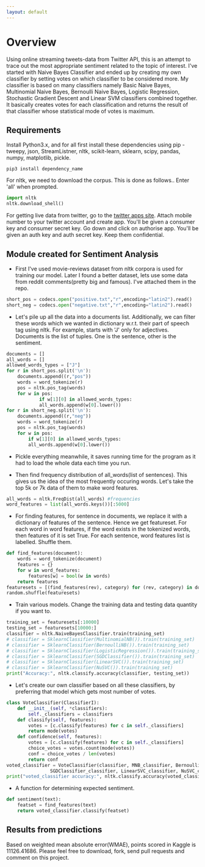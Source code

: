 ```yaml
---
layout: default
---
```


# Overview
Using online streaming tweets-data from Twitter API, this is an attempt to trace out the most appropriate sentiment related to the topic of interest. I've started with Naive Bayes Classifier and ended up by creating my own classifier by setting votes on which classifier to be considered more. My classifier is based on many classifiers namely Basic Naive Bayes, Multinomial Naive Bayes, Bernoulli Naive Bayes, Logistic Regression, Stochastic Gradient Descent and Linear SVM classifiers combined together.
It basically creates votes for each classification and returns the result of that classifier whose statistical mode of votes is maximum. 

## Requirements
Install Python3.x, and for all first install these dependencies using pip - tweepy, json, StreamListner, nltk, scikit-learn, sklearn, scipy, pandas, numpy, matplotlib, pickle.
```
pip3 install dependency_name
```

For nltk, we need to download the corpus. This is done as follows.. Enter 'all' when prompted.
```python
import nltk
nltk.download_shell()
```

For getting live data from twitter, go to the [twitter apps site](https://apps.twiiter.com). Attach mobile number to your twitter account and create app. You'll be given a consumer key and consumer secret key. Go down and click on authorise app. You'll be given an auth key and auth secret key. Keep them confidential.

## Module created for Sentiment Analysis
*   First I've used movie-reviews dataset from nltk corpora is used for training our model. Later I found a better dataset, lets use some data from reddit comments(pretty big and famous). I've attached them in the repo.
```python
short_pos = codecs.open("positive.txt","r",encoding="latin2").read()
short_neg = codecs.open("negative.txt","r",encoding="latin2").read()
```

*   Let's pile up all the data into a documents list. Additionally, we can filter these words which we wanted in dictionary w.r.t. their part of speech tag using nltk. For example, starts with 'J' only for adjectives. Documents is the list of tuples. One is the sentence, other is the sentiment.
```python
documents = []
all_words = []
allowed_words_types = ["J"]
for r in short_pos.split('\n'):
	documents.append((r,"pos"))
	words = word_tokenize(r)
	pos = nltk.pos_tag(words)
	for w in pos:
            if w[1][0] in allowed_words_types:
	        all_words.append(w[0].lower())
for r in short_neg.split('\n'):
	documents.append((r,"neg"))
	words = word_tokenize(r)
	pos = nltk.pos_tag(words)
	for w in pos:
	    if w[1][0] in allowed_words_types:
		all_words.append(w[0].lower())
```

*   Pickle everything meanwhile, it saves running time for the program as it had to load the whole data each time you run.

*   Then find frequency distribution of all_words(list of sentences). This gives us the idea of the most frequently occuring words. Let's take the top 5k or 7k data of them to make word features.
```python
all_words = nltk.FreqDist(all_words) #frequencies
word_features = list(all_words.keys())[:5000]
```

*   For finding features, for sentence in documents, we replace it with a dictionary of features of the sentence. Hence we get featureset. For each word in word features, if the word exists in the tokenized words, then features of it is set True. For each sentence, word features list is labelled. Shuffle them.
```python
def find_features(document):
	words = word_tokenize(document)
	features = {}
	for w in word_features:
	    features[w] = bool(w in words)
	return features
featuresets = [(find_features(rev), category) for (rev, category) in documents]
random.shuffle(featuresets)
```

*   Train various models. Change the training data and testing data quantity if you want to.
```python
training_set = featuresets[:10000]
testing_set = featuresets[10000:]
classifier = nltk.NaiveBayesClassifier.train(training_set)
# classifier = SklearnClassifier(MultinomialNB()).train(training_set)
# classifier = SklearnClassifier(BernoulliNB()).train(training_set)
# classifier = SklearnClassifier(LogisticRegression()).train(training_set)
# classifier = SklearnClassifier(SGDClassifier()).train(training_set)
# classifier = SklearnClassifier(LinearSVC()).train(training_set)
# classifier = SklearnClassifier(NuSVC()).train(training_set)
print("Accuracy:", nltk.classify.accuracy(classifier, testing_set))
```

*   Let's create our own classifier based on all these classifiers, by preferring that model which gets most number of votes.
```python
class VoteClassifier(ClassifierI):
	def __init__(self, *classifiers):
	    self._classifiers = classifiers
	def classify(self, features):
	    votes = [c.classify(features) for c in self._classifiers]
	    return mode(votes)
	def confidence(self, features):
	    votes = [c.classify(features) for c in self._classifiers]
	    choice_votes = votes.count(mode(votes))
	    conf = choice_votes / len(votes)
	    return conf 
voted_classifier = VoteClassifier(classifier, MNB_classifier, BernoulliNB_classifier, LogisticRegression_classifier, 
				SGDClassifier_classifier, LinearSVC_classifier, NuSVC_classifier)
print("voted_classifier accuracy:", nltk.classify.accuracy(voted_classifier, testing_set))
```

*   A function for determining expected sentiment.
```python
def sentiment(text):
	featset = find_features(text)
	return voted_classifier.classify(featset)
```

## Results from predictions
Based on weighted mean absolute error(WMAE), points scored in Kaggle is 11126.41686. Please feel free to download, fork, send pull requests and comment on this project.
